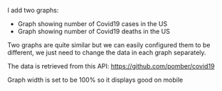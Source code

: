 I add two graphs:
+ Graph showing number of Covid19 cases in the US
+ Graph showing number of Covid19 deaths in the US

Two graphs are quite similar but we can easily configured them to be different, we just need to change the data in each graph separately.

The data is retrieved from this API: https://github.com/pomber/covid19

Graph width is set to be 100% so it displays good on mobile

